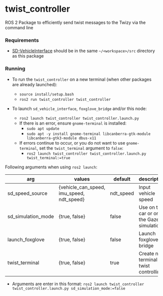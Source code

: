 # twist_controller
ROS 2 Package to efficiently send twist messages to the Twizy via the command line
### Requirements
- [SD-VehicleInterface](https://github.com/Monash-Connected-Autonomous-Vehicle/SD-VehicleInterface) should be in the same `~/<workspace>/src` directory as this package

### Running
- To run the `twist_controller` on a new terminal (when other packages are already launched): 
	- `source install/setup.bash`  
	- `ros2 run twist_controller twist_controller`

- To launch `sd_vehicle_interface`, `foxglove_bridge` and/or this node: 
	- `ros2 launch twist_controller twist_controller.launch.py`
	- If there is an error, ensure `gnome-terminal` is installed:
		- `sudo apt update`
		- `sudo apt -y install gnome-terminal libcanberra-gtk-module libcanberra-gtk3-module dbus-x11`
	- If errors continue to occur, or you do not want to use `gnome-terminal`, set the `twist_terminal` argument to `false`:
		- `ros2 launch twist_controller twist_controller.launch.py twist_terminal:=true`

Following arguments when using `ros2 launch`:

| arg                | values                                    | default   | description                                |
| ------------------ | ----------------------------------------- | --------- | ------------------------------------------ |
| sd_speed_source    | {vehicle_can_speed, imu_speed, ndt_speed} | ndt_speed | Input vehicle speed                        |
| sd_simulation_mode | {true, false}                             | false      | Use on the car or on the Gazebo simulation |
| launch_foxglove    | {true, false}                             | false     | Launch foxglove bridge                     |
| twist_terminal     | {true, false}                             | true      | Create new terminal for twist controlling  |

- Arguments are enter in this format: `ros2 launch twist_controller twist_controller.launch.py sd_simulation_mode:=false` 